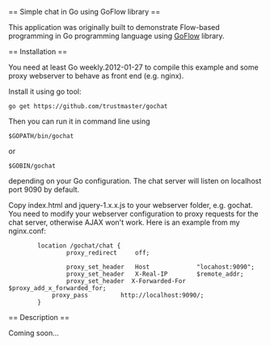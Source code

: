 == Simple chat in Go using GoFlow library ==

This application was originally built to demonstrate Flow-based programming in Go programming language using [GoFlow](https://github.com/trustmaster/goflow) library.

== Installation ==

You need at least Go weekly.2012-01-27 to compile this example and some proxy webserver to behave as front end (e.g. nginx).

Install it using go tool:

```
go get https://github.com/trustmaster/gochat
```

Then you can run it in command line using

```
$GOPATH/bin/gochat
```

or

```
$GOBIN/gochat
```

depending on your Go configuration. The chat server will listen on localhost port 9090 by default.

Copy index.html and jquery-1.x.x.js to your webserver folder, e.g. gochat. You need to modify your webserver configuration to proxy requests for the chat server, otherwise AJAX won't work. Here is an example from my nginx.conf:

```
		location /gochat/chat {
           		proxy_redirect     off;

           		proxy_set_header   Host             "locahost:9090";
          		proxy_set_header   X-Real-IP        $remote_addr;
           		proxy_set_header  X-Forwarded-For  $proxy_add_x_forwarded_for;
			proxy_pass         http://localhost:9090/;
		}
```

== Description ==

Coming soon...